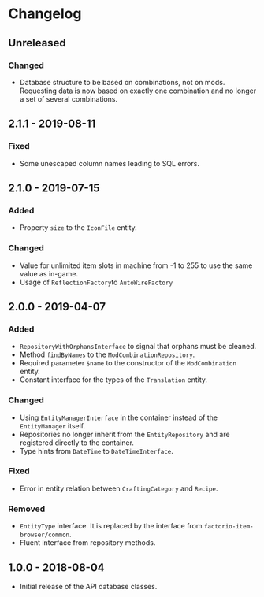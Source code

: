 # Changelog

## Unreleased

### Changed

- Database structure to be based on combinations, not on mods. Requesting data is now based on exactly one combination
  and no longer a set of several combinations.

## 2.1.1 - 2019-08-11

### Fixed

- Some unescaped column names leading to SQL errors.

## 2.1.0 - 2019-07-15

### Added

- Property `size` to the `IconFile` entity. 

### Changed

- Value for unlimited item slots in machine from -1 to 255 to use the same value as in-game.
- Usage of `ReflectionFactory`to `AutoWireFactory`

## 2.0.0 - 2019-04-07

### Added

- `RepositoryWithOrphansInterface` to signal that orphans must be cleaned.
- Method `findByNames` to the `ModCombinationRepository`.
- Required parameter `$name` to the constructor of the `ModCombination` entity.
- Constant interface for the types of the `Translation` entity. 

### Changed

- Using `EntityManagerInterface` in the container instead of the `EntityManager` itself.
- Repositories no longer inherit from the `EntityRepository` and are registered directly to the container.
- Type hints from `DateTime` to `DateTimeInterface`.

### Fixed

- Error in entity relation between `CraftingCategory` and `Recipe`.

### Removed

- `EntityType` interface. It is replaced by the interface from `factorio-item-browser/common`.
- Fluent interface from repository methods.

## 1.0.0 - 2018-08-04

- Initial release of the API database classes.

